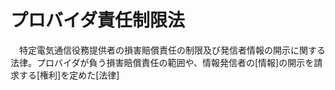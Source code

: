 # プロバイダ責任制限法
　特定電気通信役務提供者の損害賠償責任の制限及び発信者情報の開示に関する法律。プロバイダが負う損害賠償責任の範囲や、情報発信者の[情報]の開示を請求する[権利]を定めた[法律]
